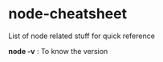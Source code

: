 # node-cheatsheet
List of node related stuff for quick reference

**node -v** : To know the version

